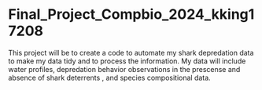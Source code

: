 # Final_Project_Compbio_2024_kking17208
This project will be to create a code to automate my shark depredation data to make my data tidy and to process the information. 
My data will include water profiles, depredation behavior observations in the prescense and absence of shark deterrents , and species compositional data.
